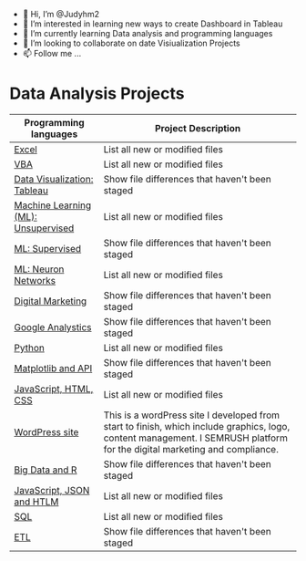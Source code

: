 - 👋 Hi, I’m @Judyhm2
- 👀 I’m interested in learning new ways to create Dashboard in Tableau
- 🌱 I’m currently learning Data analysis and programming languages
- 💞️ I’m looking to collaborate on date Visiualization Projects
- 📫 Follow  me ...

<!---
Judyhm2/Judyhm2 is a ✨ special ✨ repository because its `README.md` (this file) appears on your GitHub profile.
You can click the Preview link to take a look at your changes.
--->
# Data Analysis Projects

| Programming languages | Project Description |
| --- | --- |
|[Excel](https://github.com/Judyhm2/Excel)| List all new or modified files |
|[VBA](https://github.com/Judyhm2/VBA/tree/main)| List all new or modified files |
|[Data Visualization: Tableau]() | Show file differences that haven't been staged |
|[Machine Learning (ML): Unsupervised]()| List all new or modified files |
|[ML: Supervised](https://github.com/Judyhm2/Supervised_ML) | Show file differences that haven't been staged |
|[ML: Neuron Networks](https://github.com/Judyhm2/Neuron_Networks)| List all new or modified files |
|[Digital Marketing]() | Show file differences that haven't been staged |
|[Google Analystics]()| Show file differences that haven't been staged |
|[Python](https://github.com/Judyhm2/Pandas_Module_4/tree/main)| List all new or modified files |
|[Matplotlib and API](https://github.com/Judyhm2/World_Weather/tree/main)| Show file differences that haven't been staged |
|[JavaScript, HTML, CSS]()| List all new or modified files |
|[WordPress site](https://masterslegal.com/)| This is a wordPress site I developed from start to finish, which include graphics, logo, content management. I SEMRUSH platform for the digital marketing and compliance. |
|[Big Data and R](https://github.com/Judyhm2/R_Analysis/tree/main)| Show file differences that haven't been staged |
|[JavaScript, JSON and HTLM](https://github.com/Judyhm2/JavaScript_HTML3/tree/main)| List all new or modified files |
|[SQL](https://github.com/Judyhm2/SQL/tree/main)| List all new or modified files |
|[ETL]() | Show file differences that haven't been staged |



